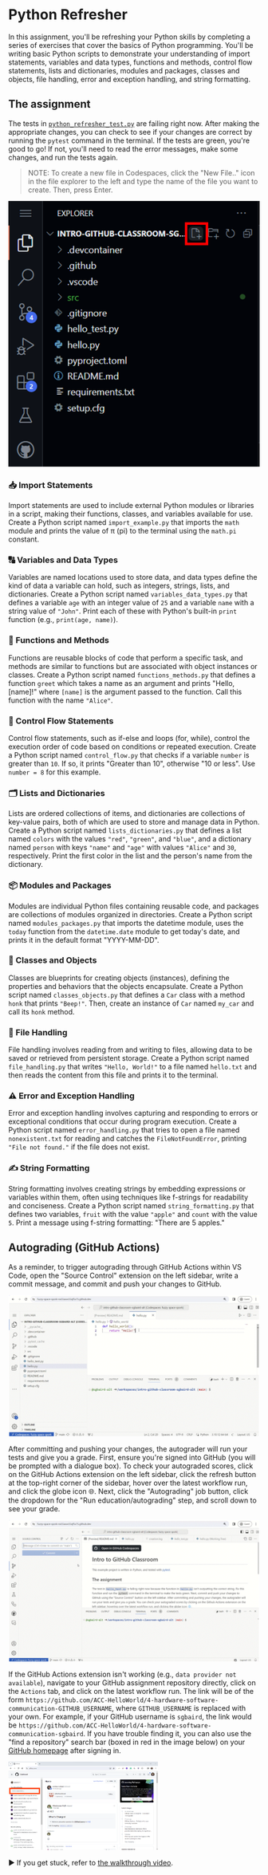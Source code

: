 # Python Refresher

In this assignment, you'll be refreshing your Python skills by completing a series of exercises that cover the basics of Python programming. You'll be writing basic Python scripts to demonstrate your understanding of import statements, variables and data types, functions and methods, control flow statements, lists and dictionaries, modules and packages, classes and objects, file handling, error and exception handling, and string formatting.

## The assignment

The tests in [`python_refresher_test.py`](python_refresher_test.py) are failing right now. After making the appropriate changes, you can check to see if your changes are correct by running the `pytest` command in the terminal. If the tests are green, you're good to go! If not, you'll need to read the error messages, make some changes, and run the tests again.

> NOTE: To create a new file in Codespaces, click the "New File.." icon in the file explorer to the left and type the name of the file you want to create. Then, press Enter.

![alt text](new-file-button.png)

### 📥 Import Statements

Import statements are used to include external Python modules or libraries in a script, making their functions, classes, and variables available for use. Create a Python script named `import_example.py` that imports the `math` module and prints the value of π (pi) to the terminal using the `math.pi` constant.

### 🔠 Variables and Data Types

Variables are named locations used to store data, and data types define the kind of data a variable can hold, such as integers, strings, lists, and dictionaries. Create a Python script named `variables_data_types.py` that defines a variable `age` with an integer value of `25` and a variable `name` with a string value of `"John"`. Print each of these with Python's built-in `print` function (e.g., `print(age, name)`).

### 🧩 Functions and Methods

Functions are reusable blocks of code that perform a specific task, and methods are similar to functions but are associated with object instances or classes. Create a Python script named `functions_methods.py` that defines a function `greet` which takes a name as an argument and prints "Hello, [name]!" where `[name]` is the argument passed to the function. Call this function with the name `"Alice"`.

### 🛑 Control Flow Statements

Control flow statements, such as if-else and loops (for, while), control the execution order of code based on conditions or repeated execution. Create a Python script named `control_flow.py` that checks if a variable `number` is greater than `10`. If so, it prints "Greater than 10", otherwise "10 or less". Use `number = 8` for this example.

### 🗂️ Lists and Dictionaries

Lists are ordered collections of items, and dictionaries are collections of key-value pairs, both of which are used to store and manage data in Python. Create a Python script named `lists_dictionaries.py` that defines a list named `colors` with the values `"red"`, `"green"`, and `"blue"`, and a dictionary named `person` with keys `"name"` and `"age"` with values `"Alice"` and `30`, respectively. Print the first color in the list and the person's name from the dictionary.

### 📦 Modules and Packages

Modules are individual Python files containing reusable code, and packages are collections of modules organized in directories. Create a Python script named `modules_packages.py` that imports the datetime module, uses the `today` function from the `datetime.date` module to get today's date, and prints it in the default format "YYYY-MM-DD".

### 👥 Classes and Objects
 
Classes are blueprints for creating objects (instances), defining the properties and behaviors that the objects encapsulate. Create a Python script named `classes_objects.py` that defines a `Car` class with a method `honk` that prints `"Beep!"`. Then, create an instance of `Car` named `my_car` and call its `honk` method.

### 📁 File Handling

File handling involves reading from and writing to files, allowing data to be saved or retrieved from persistent storage. Create a Python script named `file_handling.py` that writes `"Hello, World!"` to a file named `hello.txt` and then reads the content from this file and prints it to the terminal.

### ⚠️ Error and Exception Handling

Error and exception handling involves capturing and responding to errors or exceptional conditions that occur during program execution. Create a Python script named `error_handling.py` that tries to open a file named `nonexistent.txt` for reading and catches the `FileNotFoundError`, printing `"File not found."` if the file does not exist.

### ✍️ String Formatting

String formatting involves creating strings by embedding expressions or variables within them, often using techniques like f-strings for readability and conciseness. Create a Python script named `string_formatting.py` that defines two variables, `fruit` with the value `"apple"` and `count` with the value `5`. Print a message using f-string formatting: "There are 5 apples."

## Autograding (GitHub Actions)

As a reminder, to trigger autograding through GitHub Actions within VS Code, open the "Source Control" extension on the left sidebar, write a commit message, and commit and push your changes to GitHub.

![](commit-and-push.gif)

After committing and pushing your changes, the autograder will run your tests and give you a grade. First, ensure you're signed into GitHub (you will be prompted with a dialogue box). To check your autograded scores, click on the GitHub Actions extension on the left sidebar, click the refresh button at the top-right corner of the sidebar, hover over the latest workflow run, and click the globe icon 🌐. Next, click the "Autograding" job button, click the dropdown for the "Run education/autograding" step, and scroll down to see your grade.

![](github-actions-extension.gif)

If the GitHub Actions extension isn't working (e.g., `data provider not available`), navigate to your GitHub assignment repository directly, click on the `Actions` tab, and click on the latest workflow run. The link will be of the form `https://github.com/ACC-HelloWorld/4-hardware-software-communication-GITHUB_USERNAME`, where `GITHUB_USERNAME` is replaced with your own. For example, if your GitHub username is `sgbaird`, the link would be `https://github.com/ACC-HelloWorld/4-hardware-software-communication-sgbaird`. If you have trouble finding it, you can also use the "find a repository" search bar (boxed in red in the image below) on your [GitHub homepage](https://github.com) after signing in.

<img src="find-a-repo.png" alt="Find a repository search box" width="300">

▶️ If you get stuck, refer to [the walkthrough video](https://github.com/AC-Classroom/intro-github-classroom/assets/45469701/93760bf7-0d27-49dc-8f66-7d50d428677f).